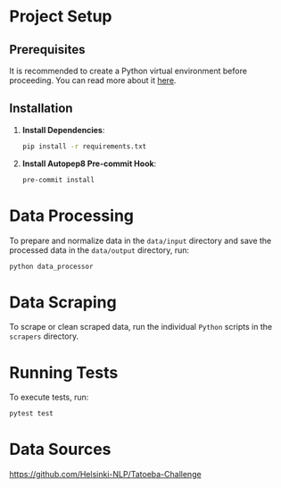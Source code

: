 # Project Setup

## Prerequisites
It is recommended to create a Python virtual environment before proceeding. You can read more about it [here](https://docs.python.org/3/library/venv.html).

## Installation
1. **Install Dependencies**:
    ```bash
    pip install -r requirements.txt
    ```

2. **Install Autopep8 Pre-commit Hook**:
    ```bash
    pre-commit install
    ```

# Data Processing
To prepare and normalize data in the `data/input` directory and save the processed data in the `data/output` directory, run:
```bash
python data_processor
```

# Data Scraping
To scrape or clean scraped data, run the individual `Python` scripts in the `scrapers` directory.

# Running Tests
To execute tests, run:
```bash
pytest test
```

# Data Sources
https://github.com/Helsinki-NLP/Tatoeba-Challenge

